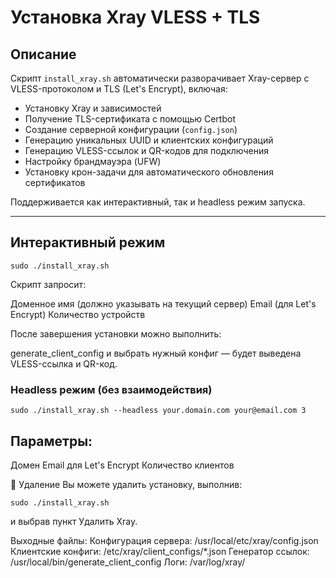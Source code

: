 # Установка Xray VLESS + TLS

## Описание

Скрипт `install_xray.sh` автоматически разворачивает Xray-сервер с VLESS-протоколом и TLS (Let's Encrypt), включая:

- Установку Xray и зависимостей
- Получение TLS-сертификата с помощью Certbot
- Создание серверной конфигурации (`config.json`)
- Генерацию уникальных UUID и клиентских конфигураций
- Генерацию VLESS-ссылок и QR-кодов для подключения
- Настройку брандмауэра (UFW)
- Установку крон-задачи для автоматического обновления сертификатов

Поддерживается как интерактивный, так и headless режим запуска.

---

## Интерактивный режим

```
sudo ./install_xray.sh
```

Скрипт запросит:

Доменное имя (должно указывать на текущий сервер)
Email (для Let's Encrypt)
Количество устройств

После завершения установки можно выполнить:

generate_client_config и выбрать нужный конфиг — будет выведена VLESS-ссылка и QR-код.



### Headless режим (без взаимодействия)
```
sudo ./install_xray.sh --headless your.domain.com your@email.com 3
```

## Параметры:

Домен
Email для Let's Encrypt
Количество клиентов

🧹 Удаление
Вы можете удалить установку, выполнив:

```
sudo ./install_xray.sh
```
и выбрав пункт Удалить Xray.

Выходные файлы:
Конфигурация сервера: /usr/local/etc/xray/config.json
Клиентские конфиги: /etc/xray/client_configs/*.json
Генератор ссылок: /usr/local/bin/generate_client_config
Логи: /var/log/xray/
